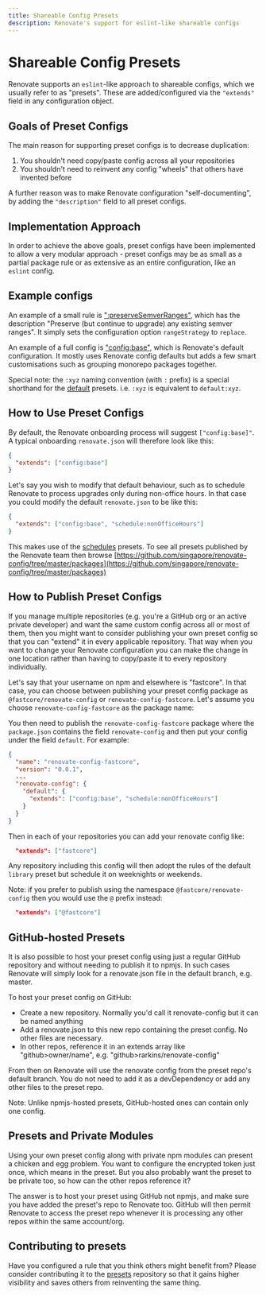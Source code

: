 ```yaml
---
title: Shareable Config Presets
description: Renovate's support for eslint-like shareable configs
---
```


# Shareable Config Presets

Renovate supports an `eslint`-like approach to shareable configs, which we usually refer to as "presets". These are added/configured via the `"extends"` field in any configuration object.

## Goals of Preset Configs

The main reason for supporting preset configs is to decrease duplication:

1.  You shouldn't need copy/paste config across all your repositories
2.  You shouldn't need to reinvent any config "wheels" that others have invented before

A further reason was to make Renovate configuration "self-documenting", by adding the `"description"` field to all preset configs.

## Implementation Approach

In order to achieve the above goals, preset configs have been implemented to allow a very modular approach - preset configs may be as small as a partial package rule or as extensive as an entire configuration, like an `eslint` config.

## Example configs

An example of a small rule is [":preserveSemverRanges"](https://github.com/singapore/renovate-config/blob/ad65548cd1612ce1d93b2139df7d0f53b3350c3a/packages/renovate-config-default/package.json#L32-L35), which has the description "Preserve (but continue to upgrade) any existing semver ranges". It simply sets the configuration option `rangeStrategy` to `replace`.

An example of a full config is ["config:base"](https://github.com/singapore/renovate-config/blob/master/packages/renovate-config-config/package.json#L16-L32), which is Renovate's default configuration. It mostly uses Renovate config defaults but adds a few smart customisations such as grouping monorepo packages together.

Special note: the `:xyz` naming convention (with `:` prefix) is a special shorthand for the [default](https://github.com/singapore/renovate-config/tree/master/packages/renovate-config-default) presets. i.e. `:xyz` is equivalent to `default:xyz`.

## How to Use Preset Configs

By default, the Renovate onboarding process will suggest `["config:base]"`. A typical onboarding `renovate.json` will therefore look like this:

```json
{
  "extends": ["config:base"]
}
```

Let's say you wish to modify that default behaviour, such as to schedule Renovate to process upgrades only during non-office hours. In that case you could modify the default `renovate.json` to be like this:

```json
{
  "extends": ["config:base", "schedule:nonOfficeHours"]
}
```

This makes use of the [schedules](https://github.com/singapore/renovate-config/blob/master/packages/renovate-config-schedule/package.json) presets. To see all presets published by the Renovate team then browse [https://github.com/singapore/renovate-config/tree/master/packages](https://github.com/singapore/renovate-config/tree/master/packages)

## How to Publish Preset Configs

If you manage multiple repositories (e.g. you're a GitHub org or an active private developer) and want the same custom config across all or most of them, then you might want to consider publishing your own preset config so that you can "extend" it in every applicable repository. That way when you want to change your Renovate configuration you can make the change in one location rather than having to copy/paste it to every repository individually.

Let's say that your username on npm and elsewhere is "fastcore". In that case, you can choose between publishing your preset config package as `@fastcore/renovate-config` or `renovate-config-fastcore`. Let's assume you choose `renovate-config-fastcore` as the package name:

You then need to publish the `renovate-config-fastcore` package where the `package.json` contains the field `renovate-config` and then put your config under the field `default`. For example:

```json
{
  "name": "renovate-config-fastcore",
  "version": "0.0.1",
  ...
  "renovate-config": {
    "default": {
      "extends": ["config:base", "schedule:nonOfficeHours"]
    }
  }
}
```

Then in each of your repositories you can add your renovate config like:

```json
  "extends": ["fastcore"]
```

Any repository including this config will then adopt the rules of the default `library` preset but schedule it on weeknights or weekends.

Note: if you prefer to publish using the namespace `@fastcore/renovate-config` then you would use the `@` prefix instead:

```json
  "extends": ["@fastcore"]
```

## GitHub-hosted Presets

It is also possible to host your preset config using just a regular GitHub repository and without needing to publish it to npmjs. In such cases Renovate will simply look for a renovate.json file in the default branch, e.g. master.

To host your preset config on GitHub:

- Create a new repository. Normally you'd call it renovate-config but it can be named anything
- Add a renovate.json to this new repo containing the preset config. No other files are necessary.
- In other repos, reference it in an extends array like "github>owner/name", e.g. "github>rarkins/renovate-config"

From then on Renovate will use the renovate config from the preset repo's default branch. You do not need to add it as a devDependency or add any other files to the preset repo.

Note: Unlike npmjs-hosted presets, GitHub-hosted ones can contain only one config.

## Presets and Private Modules

Using your own preset config along with private npm modules can present a chicken and egg problem. You want to configure the encrypted token just once, which means in the preset. But you also probably want the preset to be private too, so how can the other repos reference it?

The answer is to host your preset using GitHub not npmjs, and make sure you have added the preset's repo to Renovate too. GitHub will then permit Renovate to access the preset repo whenever it is processing any other repos within the same account/org.

## Contributing to presets

Have you configured a rule that you think others might benefit from? Please consider contributing it to the [presets](https://github.com/renovatebot/presets) repository so that it gains higher visibility and saves others from reinventing the same thing.
